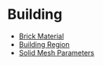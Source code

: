 # Building

* [Brick Material](../components/Brick_Material.md)
* [Building Region](../components/Building_Region.md)
* [Solid Mesh Parameters](../components/Solid_Mesh_Parameters.md)
